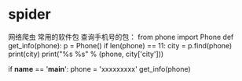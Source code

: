 # spider
网络爬虫
常用的软件包
查询手机号的包：
from phone import Phone
def get_info(phone):
    p = Phone()
    if len(phone) == 11:
        city = p.find(phone)
        print(city)
        print("%s %s" % (phone, city['city']))

if __name__ == '__main__':
    phone = 'xxxxxxxxx'
    get_info(phone)
